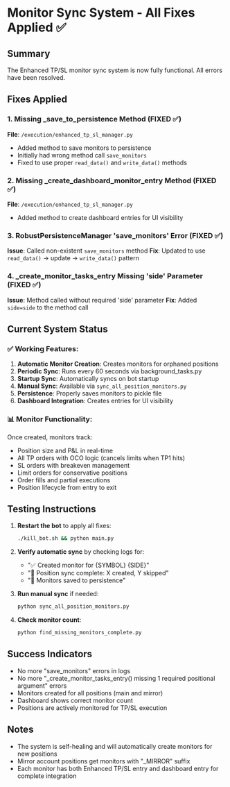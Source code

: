 # Monitor Sync System - All Fixes Applied ✅

## Summary
The Enhanced TP/SL monitor sync system is now fully functional. All errors have been resolved.

## Fixes Applied

### 1. Missing _save_to_persistence Method (FIXED ✅)
**File**: `/execution/enhanced_tp_sl_manager.py`
- Added method to save monitors to persistence
- Initially had wrong method call `save_monitors`
- Fixed to use proper `read_data()` and `write_data()` methods

### 2. Missing _create_dashboard_monitor_entry Method (FIXED ✅)
**File**: `/execution/enhanced_tp_sl_manager.py`
- Added method to create dashboard entries for UI visibility

### 3. RobustPersistenceManager 'save_monitors' Error (FIXED ✅)
**Issue**: Called non-existent `save_monitors` method
**Fix**: Updated to use `read_data()` -> update -> `write_data()` pattern

### 4. _create_monitor_tasks_entry Missing 'side' Parameter (FIXED ✅)
**Issue**: Method called without required 'side' parameter
**Fix**: Added `side=side` to the method call

## Current System Status

### ✅ Working Features:
1. **Automatic Monitor Creation**: Creates monitors for orphaned positions
2. **Periodic Sync**: Runs every 60 seconds via background_tasks.py
3. **Startup Sync**: Automatically syncs on bot startup
4. **Manual Sync**: Available via `sync_all_position_monitors.py`
5. **Persistence**: Properly saves monitors to pickle file
6. **Dashboard Integration**: Creates entries for UI visibility

### 📊 Monitor Functionality:
Once created, monitors track:
- Position size and P&L in real-time
- All TP orders with OCO logic (cancels limits when TP1 hits)
- SL orders with breakeven management
- Limit orders for conservative positions
- Order fills and partial executions
- Position lifecycle from entry to exit

## Testing Instructions

1. **Restart the bot** to apply all fixes:
   ```bash
   ./kill_bot.sh && python main.py
   ```

2. **Verify automatic sync** by checking logs for:
   - "✅ Created monitor for {SYMBOL} {SIDE}"
   - "🔄 Position sync complete: X created, Y skipped"
   - "💾 Monitors saved to persistence"

3. **Run manual sync** if needed:
   ```bash
   python sync_all_position_monitors.py
   ```

4. **Check monitor count**:
   ```bash
   python find_missing_monitors_complete.py
   ```

## Success Indicators
- No more "save_monitors" errors in logs
- No more "_create_monitor_tasks_entry() missing 1 required positional argument" errors
- Monitors created for all positions (main and mirror)
- Dashboard shows correct monitor count
- Positions are actively monitored for TP/SL execution

## Notes
- The system is self-healing and will automatically create monitors for new positions
- Mirror account positions get monitors with "_MIRROR" suffix
- Each monitor has both Enhanced TP/SL entry and dashboard entry for complete integration